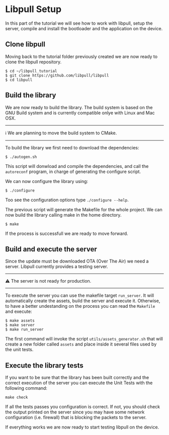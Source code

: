 # Libpull Setup

In this part of the tutorial we will see how to work with libpull, setup the server, compile and install the bootloader and the application on the device.

## Clone libpull

Moving back to the tutorial folder previously created we are now ready to clone the libpull repository.

```
$ cd ~/libpull_tutorial
$ git clone https://github.com/libpull/libpull
$ cd libpull
```

## Build the library

We are now ready to build the library. The build system is based on the GNU Build system and is currently compatible onlye with Linux and Mac OSX.

***
ℹ️ We are planning to move the build system to CMake.
***
    
To build the library we first need to download the dependencies:

```
$ ./autogen.sh
```
    
This script will donwload and compile the dependencies, and call the `autoreconf` program, in charge of generating the configure script.

We can now configure the library using:

```
$ ./configure
```

Too see the configuration options type `./configure --help`.

The previous script will generate the Makefile for the whole project. We can now build the library calling make in the home directory.

```
$ make
```

If the process is successfull we are ready to move forward.

## Build and execute the server

Since the update must be downloaded OTA (Over The Air) we need a server. Libpull currently provides a testing server.

***
⚠️ The server is not ready for production.
***

To execute the server you can use the makefile target `run_server`. It will automatically create the assets, build the server and execute it. Otherwise, to have a better undestanding on the process you can read the `Makefile` and execute:

```
$ make assets
$ make server
$ make run_server
```

The first command will invoke the script `utils/assets_generator.sh` that will create a new folder called `assets` and place inside it several files used by the unit tests.

## Execute the library tests

If you want to be sure that the library has been built correctly and the correct execution of the server you can execute the Unit Tests with the following command:

````
make check
````

If all the tests passes you configuration is correct. If not, you should check the output printed on the server since you may have some network configuration (i.e. firewall) that is blocking the packets to the server.

If everything works we are now ready to start testing libpull on the device.
